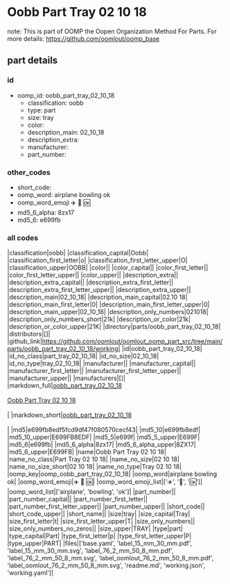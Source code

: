 # Oobb Part Tray 02 10 18  

note: This is part of OOMP the Oopen Organization Method For Parts. For more details: https://github.com/oomlout/oomp_base

##  part details





### id
* oomp_id: oobb_part_tray_02_10_18
  * classification: oobb
  * type: part
  * size: tray
  * color: 
  * description_main: 02_10_18
  * description_extra: 
  * manufacturer: 
  * part_number: 

### other_codes
* short_code: 
* oomp_word: airplane bowling ok
* oomp_word_emoji :airplane: :bowling: :ok:
* md5_6_alpha: 8zx17
* md5_6: e699fb

### all codes 
|classification|oobb|
|classification_capital|Oobb|
|classification_first_letter|o|
|classification_first_letter_upper|O|
|classification_upper|OOBB|
|color||
|color_capital||
|color_first_letter||
|color_first_letter_upper||
|color_upper||
|description_extra||
|description_extra_capital||
|description_extra_first_letter||
|description_extra_first_letter_upper||
|description_extra_upper||
|description_main|02_10_18|
|description_main_capital|02.10 18|
|description_main_first_letter|0|
|description_main_first_letter_upper|0|
|description_main_upper|02_10_18|
|description_only_numbers|021018|
|description_only_numbers_short|21k|
|description_or_color|21k|
|description_or_color_upper|21K|
|directory|parts/oobb_part_tray_02_10_18|
|distributors|[]|
|github_link|https://github.com/oomlout/oomlout_oomp_part_src/tree/main/parts/oobb_part_tray_02_10_18/working|
|id|oobb_part_tray_02_10_18|
|id_no_class|part_tray_02_10_18|
|id_no_size|02_10_18|
|id_no_type|tray_02_10_18|
|manufacturer||
|manufacturer_capital||
|manufacturer_first_letter||
|manufacturer_first_letter_upper||
|manufacturer_upper||
|manufacturers|[]|
|markdown_full|[oobb_part_tray_02_10_18](https://github.com/oomlout/oomlout_oomp_part_src/tree/main/parts/oobb_part_tray_02_10_18/working)<br>[](https://github.com/oomlout/oomlout_oomp_part_src/tree/main/parts/oobb_part_tray_02_10_18/working)<br>[Oobb Part Tray 02 10 18](https://github.com/oomlout/oomlout_oomp_part_src/tree/main/parts/oobb_part_tray_02_10_18/working)<br><br>|
|markdown_short|[oobb_part_tray_02_10_18](https://github.com/oomlout/oomlout_oomp_part_src/tree/main/parts/oobb_part_tray_02_10_18/working)<br><br>|
|md5|e699fb8edf5fcd9df47f080570cecf43|
|md5_10|e699fb8edf|
|md5_10_upper|E699FB8EDF|
|md5_5|e699f|
|md5_5_upper|E699F|
|md5_6|e699fb|
|md5_6_alpha|8zx17|
|md5_6_alpha_upper|8ZX17|
|md5_6_upper|E699FB|
|name|Oobb Part Tray 02 10 18|
|name_no_class|Part Tray 02 10 18|
|name_no_size|02 10 18|
|name_no_size_short|02 10 18|
|name_no_type|Tray 02 10 18|
|oomp_key|oomp_oobb_part_tray_02_10_18|
|oomp_word|airplane bowling ok|
|oomp_word_emoji|:airplane: :bowling: :ok:|
|oomp_word_emoji_list|[':airplane:', ':bowling:', ':ok:']|
|oomp_word_list|['airplane', 'bowling', 'ok']|
|part_number||
|part_number_capital||
|part_number_first_letter||
|part_number_first_letter_upper||
|part_number_upper||
|short_code||
|short_code_upper||
|short_name||
|size|tray|
|size_capital|Tray|
|size_first_letter|t|
|size_first_letter_upper|T|
|size_only_numbers||
|size_only_numbers_no_zeros||
|size_upper|TRAY|
|type|part|
|type_capital|Part|
|type_first_letter|p|
|type_first_letter_upper|P|
|type_upper|PART|
|files|['base.yaml', 'label_15_mm_30_mm.pdf', 'label_15_mm_30_mm.svg', 'label_76_2_mm_50_8_mm.pdf', 'label_76_2_mm_50_8_mm.svg', 'label_oomlout_76_2_mm_50_8_mm.pdf', 'label_oomlout_76_2_mm_50_8_mm.svg', 'readme.md', 'working.json', 'working.yaml']|
